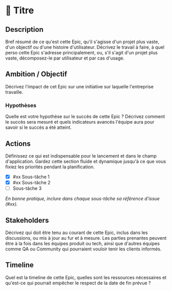 # 🎠 Titre

## Description

Bref résumé de ce qu'est cette Epic, qu'il s'agisse d'un projet plus vaste, d'un objectif ou d'une histoire d'utilisateur. Décrivez le travail à faire, à quel perso cette Epic s'adresse principalement, ou, s'il s'agit d'un projet plus vaste, décomposez-le par utilisateur et par cas d'usage.

## Ambition / Objectif

Décrivez l'impact de cet Epic sur une initiative sur laquelle l'entreprise travaille.

### Hypothèses

Quelle est votre hypothèse sur le succès de cette Epic ? Décrivez comment le succès sera mesuré et quels indicateurs avancés l'équipe aura pour savoir si le succès a été atteint.

## Actions

Définissez ce qui est indispensable pour le lancement et dans le champ d'application. Gardez cette section fluide et dynamique jusqu'à ce que vous fixiez les priorités pendant la planification.

- [x] #xx Sous-tâche 1
- [x] #xx Sous-tâche 2
- [ ] Sous-tâche 3

*En bonne pratique, inclure dans chaque sous-tâche sa référence d'issue (#xx).*

## Stakeholders

Décrivez qui doit être tenu au courant de cette Epic, inclus dans les discussions, ou mis à jour au fur et à mesure.
Les parties prenantes peuvent être à la fois dans les équipes produit ou tech, ainsi que d'autres équipes comme QA ou Community qui pourraient vouloir tenir les clients informés.

## Timeline

Quel est la timeline de cette Epic, quelles sont les ressources nécessaires et qu'est-ce qui pourrait empêcher le respect de la date de fin prévue ?
